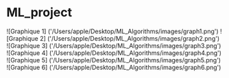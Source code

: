 # ML_project
![Graphique 1] ('/Users/apple/Desktop/ML_Algorithms/images/graph1.png')
![Graphique 2] ('/Users/apple/Desktop/ML_Algorithms/images/graph2.png')
![Graphique 3] ('/Users/apple/Desktop/ML_Algorithms/images/graph3.png')
![Graphique 4] ('/Users/apple/Desktop/ML_Algorithms/images/graph4.png')
![Graphique 5] ('/Users/apple/Desktop/ML_Algorithms/images/graph5.png')
![Graphique 6] ('/Users/apple/Desktop/ML_Algorithms/images/graph6.png')
